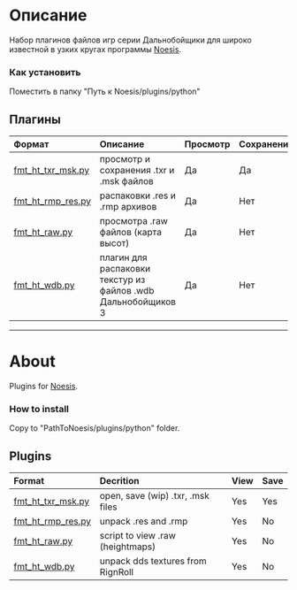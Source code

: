 # Описание

Набор плагинов файлов игр серии Дальнобойщики для широко известной в узких кругах программы [Noesis](https://richwhitehouse.com/index.php?content=inc_projects.php&showproject=91).

### Как установить
Поместить в папку "Путь к Noesis/plugins/python"

## Плагины

| Формат | Описание | Просмотр | Сохранение | 
| :-- | :-- | :-- | :-- | 
| [fmt_ht_txr_msk.py](https://github.com/reRNR/RNRNoesisPlugins/blob/main/plugins/fmt_ht_txr_msk.py) | просмотр и сохранения .txr и .msk файлов | Да | Да |
| [fmt_ht_rmp_res.py](https://github.com/reRNR/RNRNoesisPlugins/blob/main/plugins/fmt_ht_rmp_res.py) | распаковки .res и .rmp архивов | Да | Нет |
| [fmt_ht_raw.py](https://github.com/reRNR/RNRNoesisPlugins/blob/main/plugins/fmt_ht_raw.py) | просмотра .raw файлов (карта высот) | Да | Нет |
| [fmt_ht_wdb.py](https://github.com/reRNR/RNRNoesisPlugins/blob/main/plugins/fmt_ht_wdb.py)  | плагин для распаковки текстур из файлов .wdb Дальнобойщиков 3 | Да | Нет |

***
# About

Plugins for [Noesis](https://richwhitehouse.com/index.php?content=inc_projects.php&showproject=91).

### How to install

Copy to "PathToNoesis/plugins/python" folder.

## Plugins

| Format | Decrition | View | Save | 
| :-- | :-- | :-- | :-- |
| [fmt_ht_txr_msk.py](https://github.com/reRNR/RNRNoesisPlugins/blob/main/plugins/fmt_ht_txr_msk.py) | open, save (wip) .txr, .msk files | Yes | Yes |
| [fmt_ht_rmp_res.py](https://github.com/reRNR/RNRNoesisPlugins/blob/main/plugins/fmt_ht_rmp_res.py) | unpack .res and .rmp | Yes | No |
| [fmt_ht_raw.py](https://github.com/reRNR/RNRNoesisPlugins/blob/main/plugins/fmt_ht_raw.py) | script to view .raw (heightmaps) | Yes | No |
| [fmt_ht_wdb.py](https://github.com/reRNR/RNRNoesisPlugins/blob/main/plugins/fmt_ht_wdb.py)  | unpack dds textures from RignRoll | Yes | No |